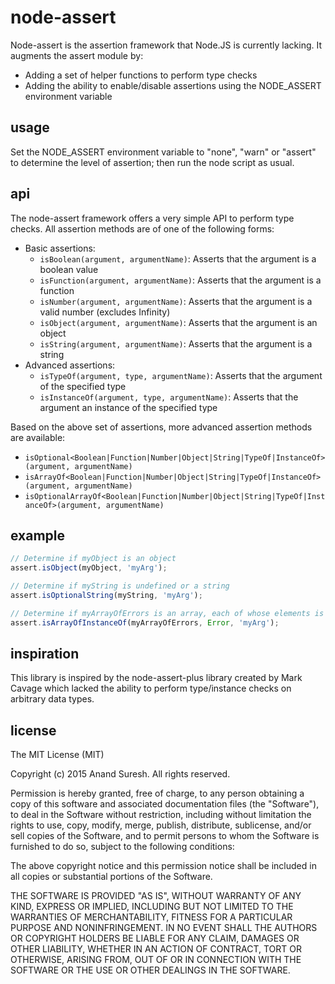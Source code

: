# node-assert
Node-assert is the assertion framework that Node.JS is currently lacking. It augments the assert module by:

* Adding a set of helper functions to perform type checks
* Adding the ability to enable/disable assertions using the NODE_ASSERT environment variable


## usage

Set the NODE_ASSERT environment variable to "none", "warn" or "assert" to determine the level of assertion;
then run the node script as usual.


## api

The node-assert framework offers a very simple API to perform type checks. All assertion methods are of one of
the following forms:

* Basic assertions:
  * `isBoolean(argument, argumentName)`: Asserts that the argument is a boolean value
  * `isFunction(argument, argumentName)`: Asserts that the argument is a function
  * `isNumber(argument, argumentName)`: Asserts that the argument is a valid number (excludes Infinity)
  * `isObject(argument, argumentName)`: Asserts that the argument is an object
  * `isString(argument, argumentName)`: Asserts that the argument is a string
* Advanced assertions:
  * `isTypeOf(argument, type, argumentName)`: Asserts that the argument of the specified type
  * `isInstanceOf(argument, type, argumentName)`: Asserts that the argument an instance of the specified type

Based on the above set of assertions, more advanced assertion methods are available:
* `isOptional<Boolean|Function|Number|Object|String|TypeOf|InstanceOf>(argument, argumentName)`
* `isArrayOf<Boolean|Function|Number|Object|String|TypeOf|InstanceOf>(argument, argumentName)`
* `isOptionalArrayOf<Boolean|Function|Number|Object|String|TypeOf|InstanceOf>(argument, argumentName)`


## example
```javascript
// Determine if myObject is an object
assert.isObject(myObject, 'myArg');

// Determine if myString is undefined or a string
assert.isOptionalString(myString, 'myArg');

// Determine if myArrayOfErrors is an array, each of whose elements is an instance of Error
assert.isArrayOfInstanceOf(myArrayOfErrors, Error, 'myArg');
```

## inspiration

This library is inspired by the node-assert-plus library created by Mark Cavage which lacked the ability to
perform type/instance checks on arbitrary data types.


## license

The MIT License (MIT)

Copyright (c) 2015 Anand Suresh. All rights reserved.

Permission is hereby granted, free of charge, to any person obtaining a copy of this software and associated
documentation files (the "Software"), to deal in the Software without restriction, including without
limitation the rights to use, copy, modify, merge, publish, distribute, sublicense, and/or sell copies of the
Software, and to permit persons to whom the Software is furnished to do so, subject to the following
conditions:

The above copyright notice and this permission notice shall be included in all copies or substantial portions
of the Software.

THE SOFTWARE IS PROVIDED "AS IS", WITHOUT WARRANTY OF ANY KIND, EXPRESS OR IMPLIED, INCLUDING BUT NOT LIMITED
TO THE WARRANTIES OF MERCHANTABILITY, FITNESS FOR A PARTICULAR PURPOSE AND NONINFRINGEMENT. IN NO EVENT SHALL
THE AUTHORS OR COPYRIGHT HOLDERS BE LIABLE FOR ANY CLAIM, DAMAGES OR OTHER LIABILITY, WHETHER IN AN ACTION OF
CONTRACT, TORT OR OTHERWISE, ARISING FROM, OUT OF OR IN CONNECTION WITH THE SOFTWARE OR THE USE OR OTHER
DEALINGS IN THE SOFTWARE.

